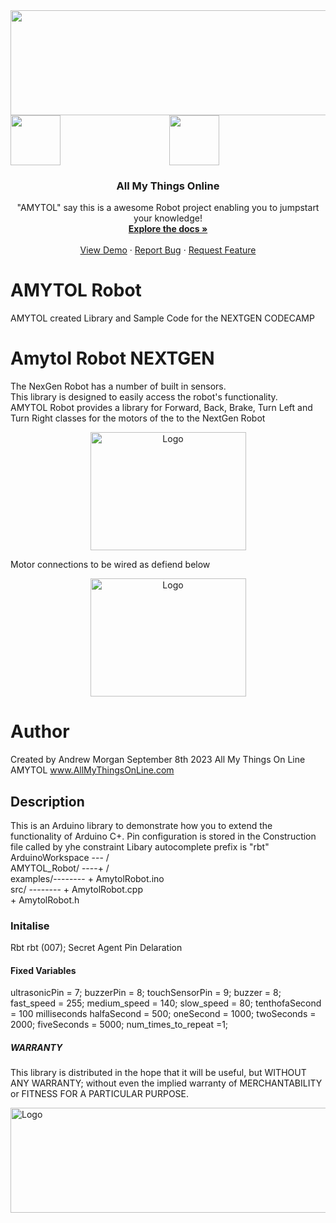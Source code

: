 

  <img align="left" width="1100" height="168" src="https://github.com/and900/Reference/blob/main/images/Header_banner.jpg">
  <img align="left" width="80" height="80" src="https://github.com/and900/Reference/blob/main/images/I_Amytol_L_0.png">
<p align="center">
  <img width="80" height="80" 
  src="https://github.com/and900/Reference/blob/main/images/logo.jpg">
</p>
  <h3 align="center">All My Things Online</h3>

  <p align="center">
    "AMYTOL" say this is a awesome Robot project enabling you to jumpstart your knowledge!
    <br />
    <a href="https://github.com/and900/AMYTOL_Robot/blob/main/AMYTOL_Robot"><strong>Explore the docs »</strong></a>
    <br />
    <br />
    <a href="http:www.miss-millie.com">View Demo</a>
    ·
    <a href="https://github.com/and900/AMYTOL_Robot/blob/main/.github/ISSUE_TEMPLATE/bug_report.md">Report Bug</a>
    ·
    <a href="https://github.com/and900/AMYTOL_Robot/blob/main/.github/ISSUE_TEMPLATE/feature_request.md">Request Feature</a>
  </p>
</div>

  <h3 align="left"></h3>

# AMYTOL Robot
AMYTOL created Library and Sample Code for the NEXTGEN CODECAMP
# Amytol Robot NEXTGEN
The NexGen Robot has a number of built in sensors. 
    <br />
This library is designed to easily access the robot's functionality.
    <br />
AMYTOL Robot provides a library for Forward, Back, Brake, Turn Left and Turn Right classes for the motors of the to the NextGen Robot
<div align="center">
<a href="https://github.com/and900/Reference/blob/main/images/">
    <img src="https://github.com/and900/Reference/blob/main/images/NEXTGEN%20ROBOT.png" alt="Logo" width="249" height="189">
</a>
</div>

Motor connections to be wired as defiend below  
<div align="center">
<a href="https://github.com/and900/Reference/blob/main/images/">
    <img src="https://github.com/and900/Reference/blob/main/images/Connect%20NextGen%20Wires.png" alt="Logo" width="249" height="189">
</a>
</div>

# Author
  Created by Andrew Morgan September 8th 2023
  All My Things On Line AMYTOL
  www.AllMyThingsOnLine.com

## Description
This is an Arduino library to demonstrate how you to extend the functionality of Arduino C+.
Pin configuration is stored in the Construction file called by yhe constraint
Libary autocomplete prefix is "rbt" 
<br />
   ArduinoWorkspace --- /
<br />
       AMYTOL_Robot/ ----+ /
<br />
           examples/--------   + AmytolRobot.ino
<br />
               src/ --------   + AmytolRobot.cpp
<br />
                               + AmytolRobot.h

### Initalise 
Rbt rbt (007);   Secret Agent Pin Delaration

#### Fixed Variables
ultrasonicPin = 7;
buzzerPin = 8;
touchSensorPin = 9;
buzzer = 8;
fast_speed = 255;
medium_speed = 140;
slow_speed = 80;
tenthofaSecond = 100 milliseconds
halfaSecond = 500;
oneSecond = 1000;
twoSeconds = 2000;
fiveSeconds = 5000;
num_times_to_repeat =1;

##### WARRANTY
This library is distributed in the hope that it will be useful,
but WITHOUT ANY WARRANTY; without even the implied warranty of
MERCHANTABILITY or FITNESS FOR A PARTICULAR PURPOSE.
<div align="left">
  <a href="https://github.com/and900/Reference/blob/main/images/">
    <img src="https://github.com/and900/Reference/blob/main/images/Footer_banner.jpg" alt="Logo" width="1450" height="168">
  </a>
